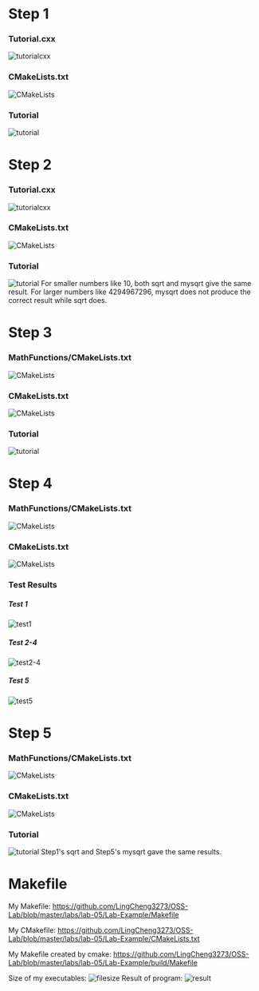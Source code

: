 # Step 1
### Tutorial.cxx
![tutorialcxx](step1-tutorialcxx.png)
### CMakeLists.txt
![CMakeLists](step1-CMakeLists.png)
### Tutorial
![tutorial](step1-Tutorial.png)

# Step 2
### Tutorial.cxx 
![tutorialcxx](step2-tutorialcxx.png)
### CMakeLists.txt
![CMakeLists](step2-CMakeLists.png)
### Tutorial
![tutorial](step2-Tutorial.png)
For smaller numbers like 10, both sqrt and mysqrt give the same result.
For larger numbers like 4294967296, 
mysqrt does not produce the correct result while sqrt does.

# Step 3
### MathFunctions/CMakeLists.txt
![CMakeLists](step3-Math-CMakeLists.png)
### CMakeLists.txt
![CMakeLists](step3-CMakeLists.png)
### Tutorial
![tutorial](step3-Tutorial.png)

# Step 4
### MathFunctions/CMakeLists.txt
![CMakeLists](step4-Math-CMakeLists.png)
### CMakeLists.txt
![CMakeLists](step4-CMakeLists.png)
### Test Results
##### Test 1
![test1](step4-test1.png)
##### Test 2-4
![test2-4](step4-test2-4.png)
##### Test 5
![test5](step4-test5.png)

# Step 5
### MathFunctions/CMakeLists.txt
![CMakeLists](step5-Math-CMakeLists.png)
### CMakeLists.txt
![CMakeLists](step5-CMakeLists.png)
### Tutorial
![tutorial](step5-Tutorial.png)
Step1's sqrt and Step5's mysqrt gave the same results.

# Makefile
My Makefile: https://github.com/LingCheng3273/OSS-Lab/blob/master/labs/lab-05/Lab-Example/Makefile

My CMakefile: https://github.com/LingCheng3273/OSS-Lab/blob/master/labs/lab-05/Lab-Example/CMakeLists.txt

My Makefile created by cmake: https://github.com/LingCheng3273/OSS-Lab/blob/master/labs/lab-05/Lab-Example/build/Makefile

Size of my executables:
![filesize](filesize.png)
Result of program: 
![result](result.png)
